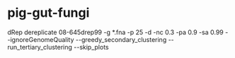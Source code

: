 # pig-gut-fungi

dRep dereplicate 08-645drep99  -g *.fna  -p 25  -d  -nc 0.3 -pa 0.9 -sa 0.99 --ignoreGenomeQuality   --greedy_secondary_clustering  --run_tertiary_clustering   --skip_plots
